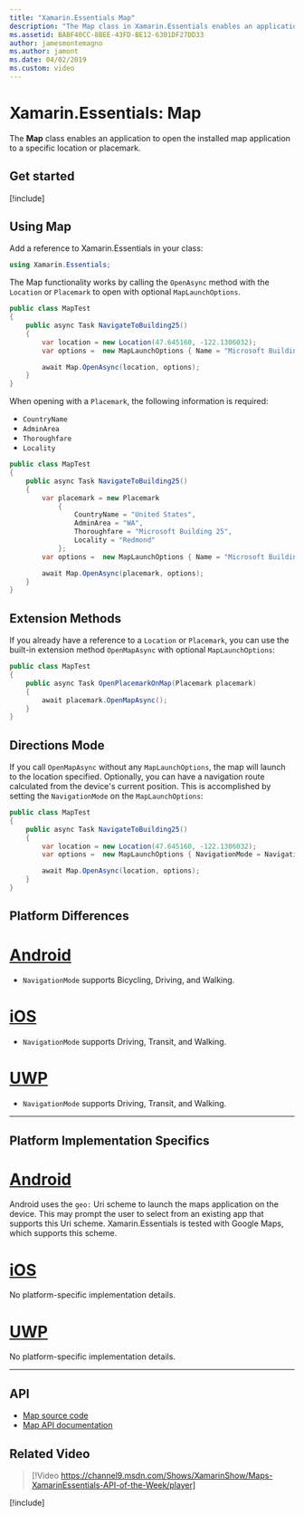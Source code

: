 ```yaml
---
title: "Xamarin.Essentials Map"
description: "The Map class in Xamarin.Essentials enables an application to open the installed map application to a specific location or placemark."
ms.assetid: BABF40CC-8BEE-43FD-BE12-6301DF27DD33
author: jamesmontemagno
ms.author: jamont
ms.date: 04/02/2019
ms.custom: video
---
```


# Xamarin.Essentials: Map

The **Map** class enables an application to open the installed map application to a specific location or placemark.

## Get started

[!include[](~/essentials/includes/get-started.md)]

## Using Map

Add a reference to Xamarin.Essentials in your class:

```csharp
using Xamarin.Essentials;
```

The Map functionality works by calling the `OpenAsync` method with the `Location` or `Placemark` to open with optional `MapLaunchOptions`.

```csharp
public class MapTest
{
    public async Task NavigateToBuilding25()
    {
        var location = new Location(47.645160, -122.1306032);
        var options =  new MapLaunchOptions { Name = "Microsoft Building 25" };

        await Map.OpenAsync(location, options);
    }
}
```

When opening with a `Placemark`, the following information is required:

- `CountryName`
- `AdminArea`
- `Thoroughfare`
- `Locality`

```csharp
public class MapTest
{
    public async Task NavigateToBuilding25()
    {
        var placemark = new Placemark
            {
                CountryName = "United States",
                AdminArea = "WA",
                Thoroughfare = "Microsoft Building 25",
                Locality = "Redmond"
            };
        var options =  new MapLaunchOptions { Name = "Microsoft Building 25" };

        await Map.OpenAsync(placemark, options);
    }
}
```

## Extension Methods

If you already have a reference to a `Location` or `Placemark`, you can use the built-in extension method `OpenMapAsync` with optional `MapLaunchOptions`:

```csharp
public class MapTest
{
    public async Task OpenPlacemarkOnMap(Placemark placemark)
    {
        await placemark.OpenMapAsync();
    }
}
```

## Directions Mode

If you call `OpenMapAsync` without any `MapLaunchOptions`, the map will launch to the location specified. Optionally, you can have a navigation route calculated from the device's current position. This is accomplished by setting the `NavigationMode` on the `MapLaunchOptions`:

```csharp
public class MapTest
{
    public async Task NavigateToBuilding25()
    {
        var location = new Location(47.645160, -122.1306032);
        var options =  new MapLaunchOptions { NavigationMode = NavigationMode.Driving };

        await Map.OpenAsync(location, options);
    }
}
```

## Platform Differences

# [Android](#tab/android)

- `NavigationMode` supports Bicycling, Driving, and Walking.

# [iOS](#tab/ios)

- `NavigationMode` supports Driving, Transit, and Walking.

# [UWP](#tab/uwp)

- `NavigationMode` supports Driving, Transit, and Walking.

--------------

## Platform Implementation Specifics

# [Android](#tab/android)

Android uses the `geo:` Uri scheme to launch the maps application on the device. This may prompt the user to select from an existing app that supports this Uri scheme.  Xamarin.Essentials is tested with Google Maps, which supports this scheme.

# [iOS](#tab/ios)

No platform-specific implementation details.

# [UWP](#tab/uwp)

No platform-specific implementation details.

--------------

## API

- [Map source code](https://github.com/xamarin/Essentials/tree/master/Xamarin.Essentials/Map)
- [Map API documentation](xref:Xamarin.Essentials.Map)

## Related Video

> [!Video https://channel9.msdn.com/Shows/XamarinShow/Maps-XamarinEssentials-API-of-the-Week/player]

[!include[](~/essentials/includes/xamarin-show-essentials.md)]
